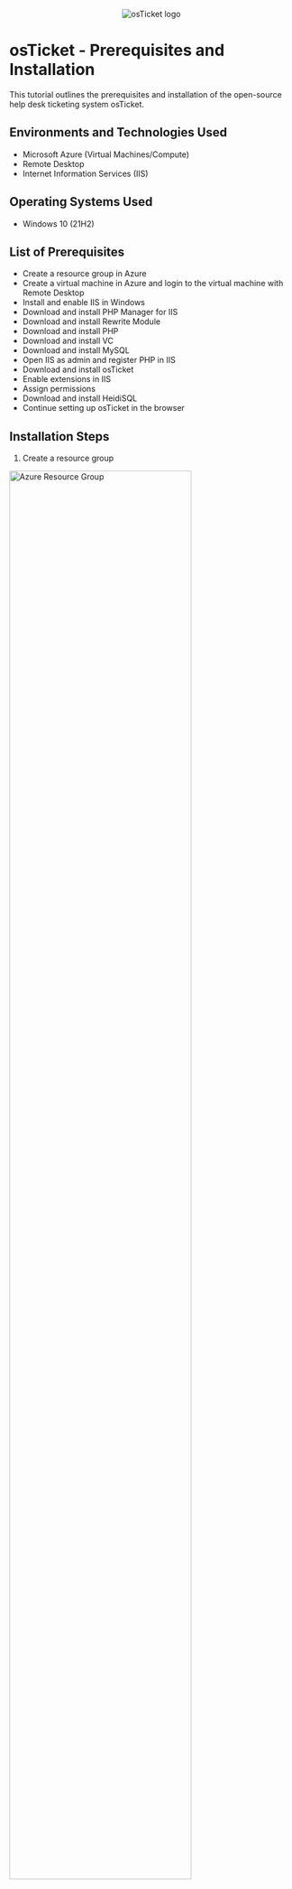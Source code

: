 <p align="center">
<img src="https://i.imgur.com/Clzj7Xs.png" alt="osTicket logo"/>
</p>

<h1>osTicket - Prerequisites and Installation</h1>
This tutorial outlines the prerequisites and installation of the open-source help desk ticketing system osTicket.<br />

<h2>Environments and Technologies Used</h2>

- Microsoft Azure (Virtual Machines/Compute)
- Remote Desktop
- Internet Information Services (IIS)

<h2>Operating Systems Used </h2>

- Windows 10</b> (21H2)

<h2>List of Prerequisites</h2>

- Create a resource group in Azure
- Create a virtual machine in Azure and login to the virtual machine with Remote Desktop
- Install and enable IIS in Windows
- Download and install PHP Manager for IIS
- Download and install Rewrite Module
- Download and install PHP
- Download and install VC
- Download and install MySQL
- Open IIS as admin and register PHP in IIS
- Download and install osTicket
- Enable extensions in IIS
- Assign permissions
- Download and install HeidiSQL
- Continue setting up osTicket in the browser

<h2>Installation Steps</h2>

1. Create a resource group
<p>
<img src="https://i.imgur.com/V8TZeti.png" height="80%" width="80%" alt="Azure Resource Group"/>
</p>
<br />

2. Create a virtual machine in Azure and login to the virtual machine with Remote Desktop
<p>
<img src="https://i.imgur.com/2ZWbJBS.png" height="80%" width="80%" alt="Azure Virtual Machine"/>
</p>
<br />

3. Install and enable IIS in Windows
<p>
<img src="https://i.imgur.com/WeFRJTS.png" height="80%" width="80%" alt="Install IIS"/>
</p>
<br />

4. Download and install PHP Manager for IIS
<p>
<img src="https://i.imgur.com/C3tvVjq.png" height="80%" width="80%" alt="PHP Manager IIS"/>
</p>
<br />

5. Download and install Rewrite Module
<p>
<img src="https://i.imgur.com/RRl6OYA.png" height="80%" width="80%" alt="Rewrite Module"/>
</p>
<br />

6. Download and install PHP
<p>
<img src="https://i.imgur.com/5PMeZy7.png" height="80%" width="80%" alt="Install PHP"/>
</p>
<br />

7. Download and install VC
<p>
<img src="https://i.imgur.com/GwpYlnN.png" height="80%" width="80%" alt="Install VC"/>
</p>
<br />

8. Download and install MySQL
<p>
<img src="https://i.imgur.com/pkF6J9I.png" height="80%" width="80%" alt="Install MySQL"/>
</p>
<br />

9. Open IIS as admin and register PHP in IIS
<p>
<img src="https://i.imgur.com/r4C3O5h.png" height="80%" width="80%" alt="Register PHP"/>
</p>
<br />


10. Download and install osTicket
<p>
<img src="https://i.imgur.com/y95Zxee.png" height="80%" width="80%" alt="Downloading And Installing osTicket"/>
</p>
<br />


11. Enable extensions in IIS
<p>
<img src="https://i.imgur.com/mllfQFV.png" height="80%" width="80%" alt="Enable IIS Extensions"/>
</p>
<br />

12. Assign permissions
  
13. Download and install HeidiSQL
<p>
<img src="https://i.imgur.com/g6gx3Al.png" height="80%" width="80%" alt="Downloading and Installing HeidiSQL"/>
</p>
<br />

14. Continue setting up osTicket in the browser
<p>
<img src="https://i.imgur.com/e79tqHd.png" height="80%" width="80%" alt="osTicket"/>
</p>
<p>
<img src="https://i.imgur.com/XY6Fnao.png" height="80%" width="80%" alt="osTicket"/>
</p>
<br />

